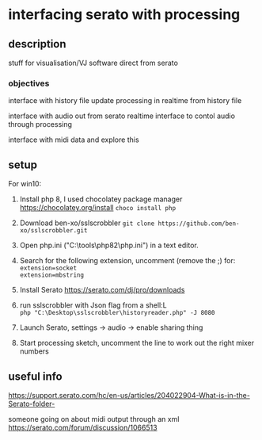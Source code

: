 # interfacing serato with processing

## description
stuff for visualisation/VJ software direct from serato

### objectives
interface with history file
update processing in realtime from history file

interface with audio out from serato
realtime interface to contol audio through processing

interface with midi data and explore this

## setup
For win10:
1. Install php 8, I used chocolatey package manager
		https://chocolatey.org/install
		`choco install php`
2. Download ben-xo/sslscrobbler
		`git clone https://github.com/ben-xo/sslscrobbler.git`
3. Open php.ini ("C:\tools\php82\php.ini") in a text editor. 

4. Search for the following extension, uncomment (remove the ;) for:<br>
		`extension=socket` <br>
		`extension=mbstring` <br>

4. Install Serato
		https://serato.com/dj/pro/downloads

5. run sslscrobbler with Json flag from a shell:L <br>
	`php "C:\Desktop\sslscrobbler\historyreader.php" -J 8080`

6. Launch Serato, settings -> audio -> enable sharing thing

7. Start processing sketch, uncomment the line to work out the right mixer numbers


	
## useful info
https://support.serato.com/hc/en-us/articles/204022904-What-is-in-the-Serato-folder-

someone going on about midi output through an xml
https://serato.com/forum/discussion/1066513
